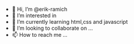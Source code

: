 - 👋 Hi, I’m @erik-ramich
- 👀 I’m interested in 
- 🌱 I’m currently learning html,css and javascript
- 💞️ I’m looking to collaborate on ...
- 📫 How to reach me ...

<!---
erik-ramich/erik-ramich is a ✨ special ✨ repository because its `README.md` (this file) appears on your GitHub profile.
You can click the Preview link to take a look at your changes.
--->
